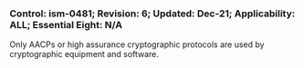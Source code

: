 ### Control: ism-0481; Revision: 6; Updated: Dec-21; Applicability: ALL; Essential Eight: N/A
<p>Only AACPs or high assurance cryptographic protocols are used by cryptographic equipment and software.</p>